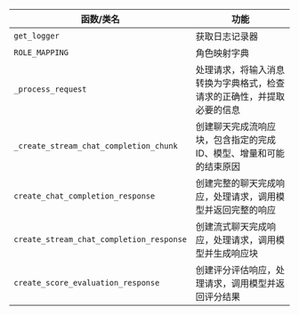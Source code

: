 |函数/类名| 功能|
|---|---|
|`get_logger`| 获取日志记录器|
|`ROLE_MAPPING`| 角色映射字典|
|`_process_request`| 处理请求，将输入消息转换为字典格式，检查请求的正确性，并提取必要的信息|
|`_create_stream_chat_completion_chunk`| 创建聊天完成流响应块，包含指定的完成ID、模型、增量和可能的结束原因|
|`create_chat_completion_response`| 创建完整的聊天完成响应，处理请求，调用模型并返回完整的响应|
|`create_stream_chat_completion_response`| 创建流式聊天完成响应，处理请求，调用模型并生成响应块|
|`create_score_evaluation_response`| 创建评分评估响应，处理请求，调用模型并返回评分结果|
